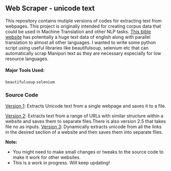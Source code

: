 ## Web Scraper - unicode text
This repository contains mutiple versions of codes for extracting text from webpages. This project is originally intended for creating corpus data that could be used in Machine Translation and other NLP tasks. [This bible website](https://live.bible.is/bible/MNIBIV/GEN/1) has potentially a huge text data of english along with parallel translation to almost all other languages. I wanted to write some python script using useful libraries like beautifulsoup, selenium etc that can automatically scrap Manipuri text as they are necessary especially for low resource languages.


#### Major Tools Used: 
`beautifulsoup` `selenium`

### Source Code

[Version 1](https://github.com/galax19ksh/WebScraper/tree/main/version1): Extracts Unicode text from a single webpage and saves it to a file.

[Version 2](https://github.com/galax19ksh/WebScraper/tree/main/version2): Extracts text from a range of URLs with similar structure within a website and saves them to separate files.There is also version 2.5 that takes file no as inputs.
[Version 3](https://github.com/galax19ksh/WebScraper/tree/main/version2): Dynamically extracts unicode from all the links in the desired section of a website and then saves them into separate files.

**Note:** 
* You might need to make small changes or tweaks to the source code to make it work for other websites.
* This is a work in progress. Will keep updating!
